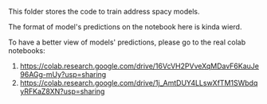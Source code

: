 This folder stores the code to train address spacy models.

The format of model's predictions on the notebook here is kinda wierd.

To have a better view of models' predictions, please go to the real colab notebooks:

1. https://colab.research.google.com/drive/16VcVH2PVveXqMDavF6KauJe96AGg-mUy?usp=sharing
2. https://colab.research.google.com/drive/1j_AmtDUY4LLswXfTM1SWbdqyRFKaZ8XN?usp=sharing
